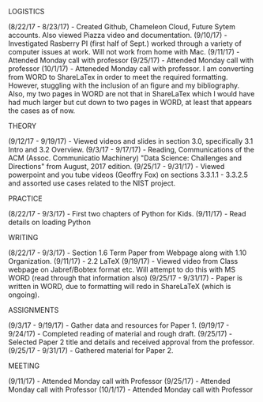 LOGISTICS

  (8/22/17 - 8/23/17) - Created Github, Chameleon Cloud, Future Sytem accounts.  Also viewed Piazza video and documentation.
  (9/10/17) - Investigated Rasberry PI
  (first half of Sept.) worked through a variety of computer issues at work.  Will not work from home with Mac.
  (9/11/17) - Attended Monday call with professor
  (9/25/17) - Attended Monday call with professor
  (10/1/17) - Atteneded Monday call with professor.  I am converting from WORD to ShareLaTex in order to meet the required formatting.  However, stuggling with the inclusion of an figure and my bibliography.  Also, my two pages in WORD are not that in ShareLaTex which I would have had much larger but cut down to two pages in WORD, at least that appears the cases as of now.
  
  THEORY
  
   (9/12/17 - 9/19/17) - Viewed videos and slides in section 3.0, specifically 3.1 Intro and 3.2 Overview.
   (9/3/17 - 9/17/17) - Reading, Communications of the ACM (Assoc. Communicatio Machinery) "Data Science: Challenges and Directions" from August, 2017 edition.
   (9/25/17 - 9/31/17) - Viewed powerpoint and you tube videos (Geoffry Fox) on sections 3.3.1.1 - 3.3.2.5 and assorted use cases related to the NIST project. 
   
   PRACTICE
   
   (8/22/17 - 9/3/17) - First two chapters of Python for Kids.
   (9/11/17) - Read details on loading Python
   
   WRITING
   
   (8/22/17 - 9/3/17) - Section 1.6 Term Paper from Webpage along with 1.10 Organization.
   (9/11/17) - 2.2 LaTeX
   (9/19/17) - Viewed video from Class webpage on Jabref/Bobtex format etc.  Will attempt to do this with MS WORD (read through that    information also)
   (9/25/17 - 9/31/17) - Paper is written in WORD, due to formatting will redo in ShareLaTeX (which is ongoing).
   
   ASSIGNMENTS
   
   (9/3/17 - 9/19/17) - Gather data and resources for Paper 1.
   (9/19/17 - 9/24/17) - Completed reading of material and rough draft.
   (9/25/17) - Selected Paper 2 title and details and received approval from the professor. 
   (9/25/17 - 9/31/17) - Gathered material for Paper 2.
   
   MEETING
   
   (9/11/17) - Attended Monday call with Professor
   (9/25/17) - Attended Monday call with Professor
   (10/1/17) - Attended Monday call with Professor
  
   
